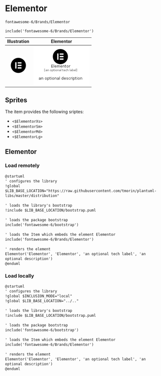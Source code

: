 # Elementor


```text
fontawesome-6/Brands/Elementor
```

```text
include('fontawesome-6/Brands/Elementor')
```



| Illustration | Elementor |
| :---: | :---: |
| ![illustration for Illustration](../../fontawesome-6/Brands/Elementor.png) | ![illustration for Elementor](../../fontawesome-6/Brands/Elementor.Local.png) |



## Sprites
The item provides the following sriptes:

- `<$ElementorXs>`
- `<$ElementorSm>`
- `<$ElementorMd>`
- `<$ElementorLg>`





## Elementor

### Load remotely
```plantuml
@startuml
' configures the library
!global $LIB_BASE_LOCATION="https://raw.githubusercontent.com/tmorin/plantuml-libs/master/distribution"

' loads the library's bootstrap
!include $LIB_BASE_LOCATION/bootstrap.puml

' loads the package bootstrap
include('fontawesome-6/bootstrap')

' loads the Item which embeds the element Elementor
include('fontawesome-6/Brands/Elementor')

' renders the element
Elementor('Elementor', 'Elementor', 'an optional tech label', 'an optional description')
@enduml
```

### Load locally
```plantuml
@startuml
' configures the library
!global $INCLUSION_MODE="local"
!global $LIB_BASE_LOCATION="../.."

' loads the library's bootstrap
!include $LIB_BASE_LOCATION/bootstrap.puml

' loads the package bootstrap
include('fontawesome-6/bootstrap')

' loads the Item which embeds the element Elementor
include('fontawesome-6/Brands/Elementor')

' renders the element
Elementor('Elementor', 'Elementor', 'an optional tech label', 'an optional description')
@enduml
```

